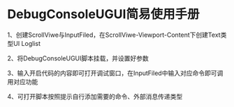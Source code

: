 # DebugConsoleUGUI简易使用手册
1、创建ScrollViwe与InputFiled，在ScrollViwe-Viewport-Content下创建Text类型UI Loglist

2、将DebugConsoleUGUI脚本挂载，并设置好参数

3、输入开启代码的内容即可打开调试窗口，在InputFiled中输入对应命令即可调用对应功能

4、可打开脚本按照提示自行添加需要的命令、外部消息传递类型
